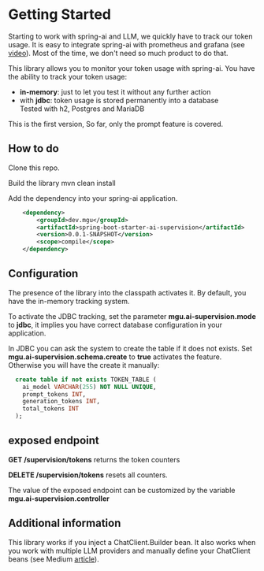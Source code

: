 # Getting Started
Starting to work with spring-ai and LLM, we quickly have to track our token usage.
It is easy to integrate spring-ai with prometheus and grafana (see [video](https://www.youtube.com/watch?v=pBVKkcBhw6I)). 
Most of the time, we don't need so much product to do that.

This library allows you to monitor your token usage with spring-ai. 
You have the ability to track your token usage:
 - **in-memory**: just to let you test it without any further action
 - with **jdbc**: token usage is stored permanently into a database<br/>Tested with h2, Postgres and MariaDB

This is the first version, So far, only the prompt feature is covered.

## How to do
Clone this repo.

Build the library mvn clean install

Add the dependency into your spring-ai application.
```xml
    <dependency>
        <groupId>dev.mgu</groupId>
        <artifactId>spring-boot-starter-ai-supervision</artifactId>
        <version>0.0.1-SNAPSHOT</version>
        <scope>compile</scope>
    </dependency>
```

## Configuration

The presence of the library into the classpath activates it. By default, you have the in-memory tracking
system.

To activate the JDBC tracking, set the parameter **mgu.ai-supervision.mode** to **jdbc**, it implies you have 
correct database configuration in your application.

In JDBC you can ask the system to create the table if it does not exists. Set **mgu.ai-supervision.schema.create** 
to **true** activates the feature. Otherwise you will have the create it manually:
```sql
  create table if not exists TOKEN_TABLE (
    ai_model VARCHAR(255) NOT NULL UNIQUE,
    prompt_tokens INT,
    generation_tokens INT,
    total_tokens INT
  );
```

## exposed endpoint 
**GET /supervision/tokens** returns the token counters

**DELETE /supervision/tokens** resets all counters.

The value of the exposed endpoint can be customized by the variable **mgu.ai-supervision.controller**

## Additional information

This library works if you inject a ChatClient.Builder bean. It also works when you work with multiple LLM providers
and manually define your ChatClient beans (see Medium [article](https://medium.com/@marc.guerrini/springboot-ai-two-ai-models-64dbbbe88cb7)).